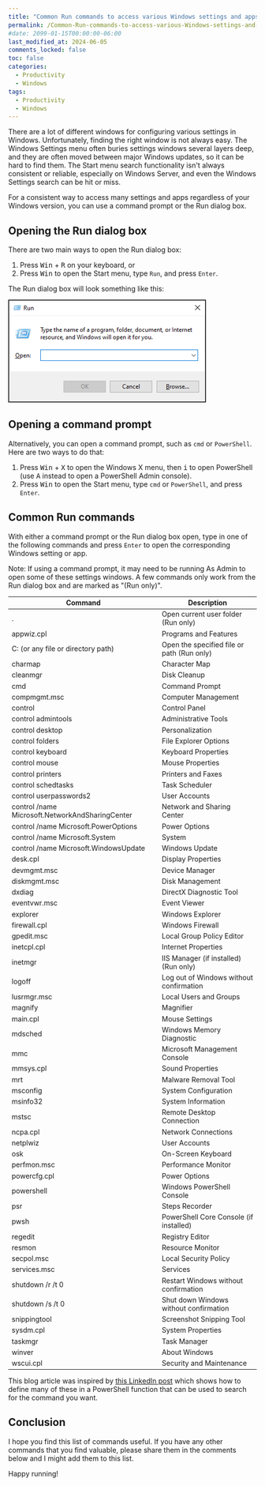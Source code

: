 ```yaml
---
title: "Common Run commands to access various Windows settings and apps"
permalink: /Common-Run-commands-to-access-various-Windows-settings-and-apps/
#date: 2099-01-15T00:00:00-06:00
last_modified_at: 2024-06-05
comments_locked: false
toc: false
categories:
  - Productivity
  - Windows
tags:
  - Productivity
  - Windows
---
```


There are a lot of different windows for configuring various settings in Windows.
Unfortunately, finding the right window is not always easy.
The Windows Settings menu often buries settings windows several layers deep, and they are often moved between major Windows updates, so it can be hard to find them.
The Start menu search functionality isn't always consistent or reliable, especially on Windows Server, and even the Windows Settings search can be hit or miss.

For a consistent way to access many settings and apps regardless of your Windows version, you can use a command prompt or the
Run dialog box.

## Opening the Run dialog box

There are two main ways to open the Run dialog box:

1. Press <kbd>Win</kbd> + <kbd>R</kbd> on your keyboard, or
1. Press <kbd>Win</kbd> to open the Start menu, type `Run`, and press `Enter`.

The Run dialog box will look something like this:

![Run dialog box](/assets/Posts/2024-06-01-Common-Run-commands-to-access-various-Windows-settings-and-apps/windows-run-dialog-box-screenshot.png)

## Opening a command prompt

Alternatively, you can open a command prompt, such as `cmd` or `PowerShell`.
Here are two ways to do that:

1. Press <kbd>Win</kbd> + <kbd>X</kbd> to open the Windows X menu, then <kbd>i</kbd> to open PowerShell (use <kbd>A</kbd> instead to open a PowerShell Admin console).
1. Press <kbd>Win</kbd> to open the Start menu, type `cmd` or `PowerShell`, and press `Enter`.

## Common Run commands

With either a command prompt or the Run dialog box open, type in one of the following commands and press `Enter` to open the corresponding Windows setting or app.

Note: If using a command prompt, it may need to be running As Admin to open some of these settings windows.
A few commands only work from the Run dialog box and are marked as "(Run only)".

| Command                                         | Description                                |
| ----------------------------------------------- | ------------------------------------------ |
| .                                               | Open current user folder (Run only)        |
| appwiz.cpl                                      | Programs and Features                      |
| C: (or any file or directory path)              | Open the specified file or path (Run only) |
| charmap                                         | Character Map                              |
| cleanmgr                                        | Disk Cleanup                               |
| cmd                                             | Command Prompt                             |
| compmgmt.msc                                    | Computer Management                        |
| control                                         | Control Panel                              |
| control admintools                              | Administrative Tools                       |
| control desktop                                 | Personalization                            |
| control folders                                 | File Explorer Options                      |
| control keyboard                                | Keyboard Properties                        |
| control mouse                                   | Mouse Properties                           |
| control printers                                | Printers and Faxes                         |
| control schedtasks                              | Task Scheduler                             |
| control userpasswords2                          | User Accounts                              |
| control /name Microsoft.NetworkAndSharingCenter | Network and Sharing Center                 |
| control /name Microsoft.PowerOptions            | Power Options                              |
| control /name Microsoft.System                  | System                                     |
| control /name Microsoft.WindowsUpdate           | Windows Update                             |
| desk.cpl                                        | Display Properties                         |
| devmgmt.msc                                     | Device Manager                             |
| diskmgmt.msc                                    | Disk Management                            |
| dxdiag                                          | DirectX Diagnostic Tool                    |
| eventvwr.msc                                    | Event Viewer                               |
| explorer                                        | Windows Explorer                           |
| firewall.cpl                                    | Windows Firewall                           |
| gpedit.msc                                      | Local Group Policy Editor                  |
| inetcpl.cpl                                     | Internet Properties                        |
| inetmgr                                         | IIS Manager (if installed) (Run only)      |
| logoff                                          | Log out of Windows without confirmation    |
| lusrmgr.msc                                     | Local Users and Groups                     |
| magnify                                         | Magnifier                                  |
| main.cpl                                        | Mouse Settings                             |
| mdsched                                         | Windows Memory Diagnostic                  |
| mmc                                             | Microsoft Management Console               |
| mmsys.cpl                                       | Sound Properties                           |
| mrt                                             | Malware Removal Tool                       |
| msconfig                                        | System Configuration                       |
| msinfo32                                        | System Information                         |
| mstsc                                           | Remote Desktop Connection                  |
| ncpa.cpl                                        | Network Connections                        |
| netplwiz                                        | User Accounts                              |
| osk                                             | On-Screen Keyboard                         |
| perfmon.msc                                     | Performance Monitor                        |
| powercfg.cpl                                    | Power Options                              |
| powershell                                      | Windows PowerShell Console                 |
| psr                                             | Steps Recorder                             |
| pwsh                                            | PowerShell Core Console (if installed)     |
| regedit                                         | Registry Editor                            |
| resmon                                          | Resource Monitor                           |
| secpol.msc                                      | Local Security Policy                      |
| services.msc                                    | Services                                   |
| shutdown /r /t 0                                | Restart Windows without confirmation       |
| shutdown /s /t 0                                | Shut down Windows without confirmation     |
| snippingtool                                    | Screenshot Snipping Tool                   |
| sysdm.cpl                                       | System Properties                          |
| taskmgr                                         | Task Manager                               |
| winver                                          | About Windows                              |
| wscui.cpl                                       | Security and Maintenance                   |

This blog article was inspired by [this LinkedIn post](https://www.linkedin.com/feed/update/urn:li:activity:7202019020282245120/) which shows how to define many of these in a PowerShell function that can be used to search for the command you want.

## Conclusion

I hope you find this list of commands useful.
If you have any other commands that you find valuable, please share them in the comments below and I might add them to this list.

Happy running!
